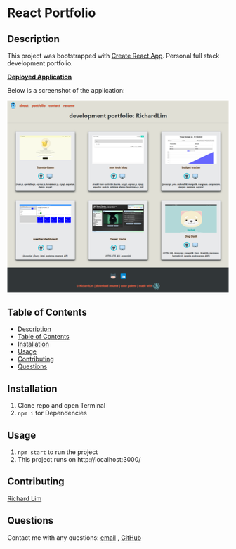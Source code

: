 # React Portfolio

## Description

This project was bootstrapped with [Create React App](https://github.com/facebook/create-react-app). Personal full stack development portfolio.

**[Deployed Application](https://lim95.github.io/lim-react-portfolio/)**

Below is a screenshot of the application:
  
![lim-react-portfolio](https://github.com/Lim95/lim-react-portfolio/blob/master/src/assets/images/Capture.PNG)

## Table of Contents

- [Description](#description)
- [Table of Contents](#table-of-contents)
- [Installation](#installation)
- [Usage](#usage)
- [Contributing](#contributing)
- [Questions](#questions)

## Installation

1. Clone repo and open Terminal
2. `npm i` for Dependencies

## Usage

1. `npm start` to run the project
2. This project runs on http://localhost:3000/


## Contributing

[Richard Lim](https://github.com/Lim95)

## Questions

Contact me with any questions: [email](mailto:sungjoon.lim@gmail.com) , [GitHub](https://github.com/Lim95)<br />
